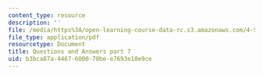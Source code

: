 ```yaml
---
content_type: resource
description: ''
file: /media/https%3A/open-learning-course-data-rc.s3.amazonaws.com/4-540-introduction-to-shape-grammars-i-fall-2018/b3bca87a4467600070bee7693e10e9ce_MIT4_540F18_qa7.pdf
file_type: application/pdf
resourcetype: Document
title: Questions and Answers part 7
uid: b3bca87a-4467-6000-70be-e7693e10e9ce
---
```

